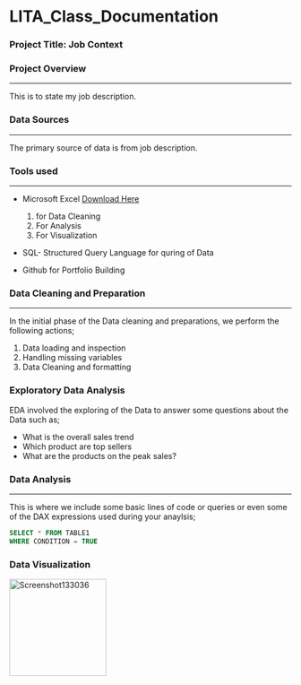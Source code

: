 # LITA_Class_Documentation

### Project Title: Job Context

### Project Overview
---
This is to state my job description.

### Data Sources 
---
The primary source of data is from job description. 

### Tools used
---
- Microsoft Excel [Download Here](https://www.microsoft.com)
    1. for Data Cleaning
    2. For Analysis
    3. For Visualization
 
- SQL- Structured Query Language for quring of Data
- Github for Portfolio Building

### Data Cleaning and Preparation
---
In the initial phase of the Data cleaning and preparations, we perform the following actions;
1. Data loading and inspection
2. Handling missing variables
3. Data Cleaning and formatting

### Exploratory Data Analysis
EDA involved the exploring of the Data to answer some questions about the Data such as; 
- What is the overall sales trend
- Which product are top sellers
- What are the products on the peak sales?

### Data Analysis
---
This is where we include some basic lines of code or queries or even some of the DAX expressions used during your anaylsis;

```SQL
SELECT * FROM TABLE1
WHERE CONDITION = TRUE
```


### Data Visualization

<img width="173" alt="Screenshot133036" src="https://github.com/user-attachments/assets/c0344f63-7a70-43c5-b777-33472bf2be1a">

